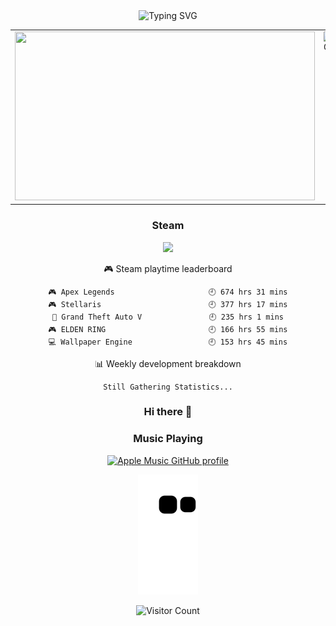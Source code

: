   <div align="center">

  <!-- dynamic typing effect 动态打字效果 -->
  <a>
      <img src="https://readme-typing-svg.demolab.com?font=Fira+Code&pause=1000&width=435&lines=console.log(%22Hello%2C%20World%22);Enjoy your day!&center=true&size=27" alt="Typing SVG" />
  </a>
  
  </div>
      
 <table>
  <tr>
<td valign="top" width="50%">
    
   <!-- knock code pictures 敲代码的图片 -->
  <img  src="https://cdn.jsdelivr.net/gh/sun0225SUN/sun0225SUN/assets/images/coding.gif" width="480" height="270"/>
  
  </td>

  <td valign="top" width="50%">
    
  <img  alt="GIF" src="https://raw.githubusercontent.com/JoeyBling/JoeyBling/master/pic/pusheencode.gif" width="480" height="270" />
   
  </td>
  </tr>
  </table>
    
<div align="center">
     
### Steam

  <!-- steam图片 -->
  
  <a href="https://steamcommunity.com/profiles/76561198263348924/" >
  <img src="https://github-readme-steam-status.vercel.app/?steamid=76561198263348924"/>
  </a>
  
<!-- steam-box start -->
🎮 Steam playtime leaderboard
```text
🎮 Apex Legends                     🕘 674 hrs 31 mins
🎮 Stellaris                        🕘 377 hrs 17 mins
🚓 Grand Theft Auto V               🕘 235 hrs 1 mins
🎮 ELDEN RING                       🕘 166 hrs 55 mins
💻 Wallpaper Engine                 🕘 153 hrs 45 mins
```
<!-- Powered by https://github.com/YouEclipse/steam-box . -->
<!-- steam-box end -->
 
 <!-- waka-box start -->
📊 Weekly development breakdown
```text
Still Gathering Statistics...
```
<!-- Powered by https://github.com/YouEclipse/waka-box-go . -->
<!-- waka-box end -->

### Hi there 👋

### Music Playing

[![Apple Music GitHub profile](https://music-profile.rayriffy.com/theme/light.svg?uid=001667.7ae41ba7973b40fcb9c03db589f30d89.1645)](https://github.com/rayriffy/apple-music-github-profile)

  <!-- 贪吃蛇 -->

![](https://raw.githubusercontent.com/NI7I3MN3HS/NI7I3MN3HS/main/assets/github-contribution-grid-snake.svg)

  <!-- 访客计数 -->

![Visitor Count](https://profile-counter.glitch.me/NI7I3MN3HS/count.svg)

<!--
**alantu123/alantu123** is a ✨ _special_ ✨ repository because its `README.md` (this file) appears on your GitHub profile.

Here are some ideas to get you started:

- 🔭 I’m currently working on ...
- 🌱 I’m currently learning ...
- 👯 I’m looking to collaborate on ...
- 🤔 I’m looking for help with ...
- 💬 Ask me about ...
- 📫 How to reach me: ...
- 😄 Pronouns: ...
- ⚡ Fun fact: ...
-->
</div>

